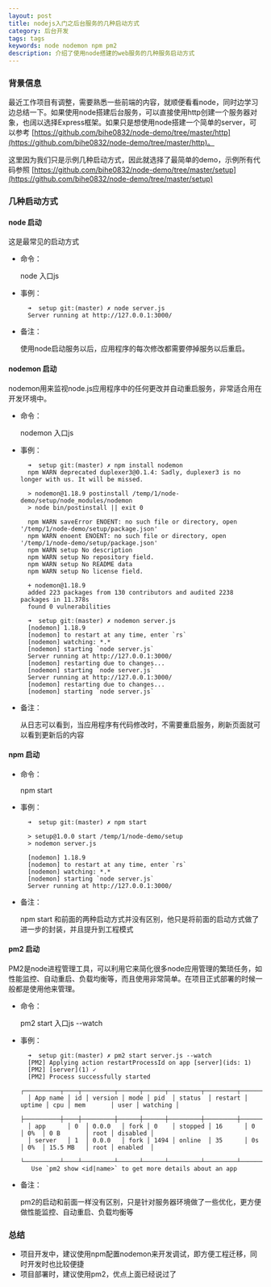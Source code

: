 ```yaml
---
layout: post
title: nodejs入门之后台服务的几种启动方式
category: 后台开发
tags: tags
keywords: node nodemon npm pm2
description: 介绍了使用node搭建的web服务的几种服务启动方式
---
```


### 背景信息

最近工作项目有调整，需要熟悉一些前端的内容，就顺便看看node，同时边学习边总结一下。如果使用node搭建后台服务，可以直接使用http创建一个服务器对象，也阔以选择Express框架。如果只是想使用node搭建一个简单的server，可以参考 [https://github.com/bihe0832/node-demo/tree/master/http](https://github.com/bihe0832/node-demo/tree/master/http)。

这里因为我们只是示例几种启动方式，因此就选择了最简单的demo，示例所有代码参照 [https://github.com/bihe0832/node-demo/tree/master/setup](https://github.com/bihe0832/node-demo/tree/master/setup)

### 几种启动方式

#### node 启动

这是最常见的启动方式

- 命令：
	
	node 入口js

- 事例：

		➜  setup git:(master) ✗ node server.js
		Server running at http://127.0.0.1:3000/
		
- 备注：

	使用node启动服务以后，应用程序的每次修改都需要停掉服务以后重启。
	
#### nodemon 启动
	
nodemon用来监视node.js应用程序中的任何更改并自动重启服务，非常适合用在开发环境中。

- 命令：
	
	nodemon 入口js

- 事例：

		➜  setup git:(master) ✗ npm install nodemon
		npm WARN deprecated duplexer3@0.1.4: Sadly, duplexer3 is no longer with us. It will be missed.
		
		> nodemon@1.18.9 postinstall /temp/1/node-demo/setup/node_modules/nodemon
		> node bin/postinstall || exit 0
		
		npm WARN saveError ENOENT: no such file or directory, open '/temp/1/node-demo/setup/package.json'
		npm WARN enoent ENOENT: no such file or directory, open '/temp/1/node-demo/setup/package.json'
		npm WARN setup No description
		npm WARN setup No repository field.
		npm WARN setup No README data
		npm WARN setup No license field.
		
		+ nodemon@1.18.9
		added 223 packages from 130 contributors and audited 2238 packages in 11.378s
		found 0 vulnerabilities

		➜  setup git:(master) ✗ nodemon server.js
		[nodemon] 1.18.9
		[nodemon] to restart at any time, enter `rs`
		[nodemon] watching: *.*
		[nodemon] starting `node server.js`
		Server running at http://127.0.0.1:3000/
		[nodemon] restarting due to changes...
		[nodemon] starting `node server.js`
		Server running at http://127.0.0.1:3000/
		[nodemon] restarting due to changes...
		[nodemon] starting `node server.js`

- 备注：

	从日志可以看到，当应用程序有代码修改时，不需要重启服务，刷新页面就可以看到更新后的内容

#### npm 启动

- 命令：
	
	npm start
	
- 事例：

		➜  setup git:(master) ✗ npm start
		
		> setup@1.0.0 start /temp/1/node-demo/setup
		> nodemon server.js
		
		[nodemon] 1.18.9
		[nodemon] to restart at any time, enter `rs`
		[nodemon] watching: *.*
		[nodemon] starting `node server.js`
		Server running at http://127.0.0.1:3000/

- 备注：

	npm start 和前面的两种启动方式并没有区别，他只是将前面的启动方式做了进一步的封装，并且提升到工程模式
	
#### pm2 启动

PM2是node进程管理工具，可以利用它来简化很多node应用管理的繁琐任务，如性能监控、自动重启、负载均衡等，而且使用非常简单。在项目正式部署的时候一般都是使用他来管理。

- 命令：
	
	pm2 start 入口js --watch
	
- 事例：
	
		➜  setup git:(master) ✗ pm2 start server.js --watch
		[PM2] Applying action restartProcessId on app [server](ids: 1)
		[PM2] [server](1) ✓
		[PM2] Process successfully started
		┌──────────┬────┬─────────┬──────┬──────┬─────────┬─────────┬────────┬─────┬───────────┬──────┬──────────┐
		│ App name │ id │ version │ mode │ pid  │ status  │ restart │ uptime │ cpu │ mem       │ user │ watching │
		├──────────┼────┼─────────┼──────┼──────┼─────────┼─────────┼────────┼─────┼───────────┼──────┼──────────┤
		│ app      │ 0  │ 0.0.0   │ fork │ 0    │ stopped │ 16      │ 0      │ 0%  │ 0 B       │ root │ disabled │
		│ server   │ 1  │ 0.0.0   │ fork │ 1494 │ online  │ 35      │ 0s     │ 0%  │ 15.5 MB   │ root │ enabled  │
		└──────────┴────┴─────────┴──────┴──────┴─────────┴─────────┴────────┴─────┴───────────┴──────┴──────────┘
		 Use `pm2 show <id|name>` to get more details about an app
	
- 备注：

	pm2的启动和前面一样没有区别，只是针对服务器环境做了一些优化，更方便做性能监控、自动重启、负载均衡等
		
### 总结

- 项目开发中，建议使用npm配置nodemon来开发调试，即方便工程迁移，同时开发时也比较便捷
- 项目部署时，建议使用pm2，优点上面已经说过了
